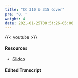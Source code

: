 ```yaml
---
title: "CC 310 & 315 Cover"
pre: "0. "
weight: 4
date: 2021-01-25T00:53:26-05:00
---
```


{{< youtube  >}}

#### Resources

* <a href="slides" target="_blank">Slides</a>

#### Edited Transcript

